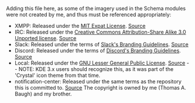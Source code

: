Adding this file here, as some of the imagery used in the Schema modules were not created by me, and thus must be referenced appropriately:
* XMPP: Released under the [MIT Expat License](https://commons.wikimedia.org/wiki/Category:Expat/MIT_License "MIT Expat License"). [Source](https://commons.wikimedia.org/wiki/File:XMPP_logo.svg "Wikimedia")
* IRC: Released under the [Creative Commons Attribution-Share Alike 3.0 Unported license](https://github.com/fabianalexisinostroza/Antu/blob/master/LICENSE "CC-SA 3.0 Unported"). [Source](https://commons.wikimedia.org/wiki/File:Antu_irc.svg "Wikimedia")
* Slack: Released under the terms of [Slack's Branding Guidelines](https://slack.com/brand-guidelines "Slack's Branding Guidelines"). [Source](https://brandfolder.com/slack "Slack Icons @ BrandFolder")
* Discord: Released under the terms of [Discord's Branding Guidelines](https://discordapp.com/branding "Discord's Branding Guidelines"). [Source](https://discordapp.com/assets/f8389ca1a741a115313bede9ac02e2c0.svg)
* Local: Released under the [GNU Lesser General Public License](https://www.gnu.org/licenses/old-licenses/lgpl-2.1.html). [Source](https://upload.wikimedia.org/wikipedia/commons/e/ec/Crystal128-hdd-unmount.svg "Wikimedia") -- NOTE: KDE 3.x users should recognize this, as it was part of the 'Crystal' icon theme from that time.
* notification-center: Released under the same terms as the repository this is committed to. [Source](https://teodesian.net/img/mime/tsdoc.png "Teodesian.NET document icon") The copyright is owned by me (Thomas A. Baugh) and my brother.
